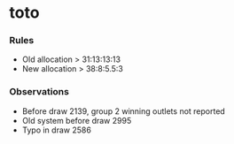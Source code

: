 # toto

### Rules
- Old allocation > 31:13:13:13
- New allocation > 38:8:5.5:3

### Observations
- Before draw 2139, group 2 winning outlets not reported
- Old system before draw 2995
- Typo in draw 2586